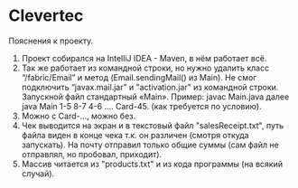 # Clevertec
Пояснения к проекту.
1.	Проект собирался на IntelliJ IDEA - Maven, в нём работает всё.
2.	Так же работает из командной строки, но нужно удалить класс “/fabric/Email” и метод (Email.sendingMail() из Main). Не смог подключить “javax.mail.jar” и "activation.jar" из командной строки. Запускной файл стандартный «Main».
Пример: javac Main.java далее java Main 1-5 8-7 4-6 …. Card-45. (как требуется по условию).
3.	Можно с Card-…, можно без.
4.	Чек выводится на экран и в текстовый файл "salesReceipt.txt", путь файла виден в конце чека т.к. он различен (смотря откуда запускать). На почту отправил только общие суммы (сам файл не отправлял, но пробовал, приходит).
5.	Массив читается из "products.txt" и из кода программы (на всякий случай).
